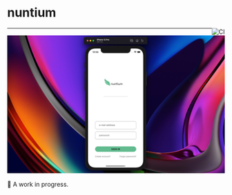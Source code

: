 # nuntium
<a href="https://github.com/Qrivi/nuntium-app/actions"><img alt="CI" align="right" src="https://github.com/Qrivi/nuntium-app/workflows/CI/badge.svg?branch=develop"></a>

---

![nuntium on iOS](.github/assets/preview.jpg)

👷 A work in progress.
